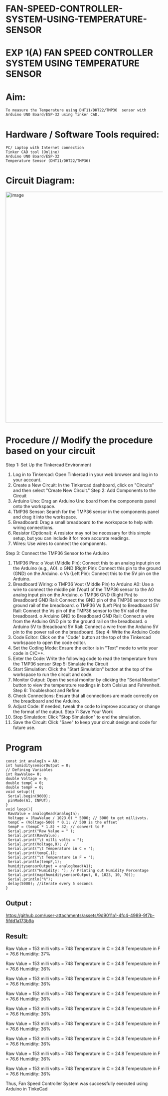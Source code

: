 
# FAN-SPEED-CONTROLLER-SYSTEM-USING-TEMPERATURE-SENSOR
# EXP 1(A) FAN SPEED CONTROLLER SYSTEM USING TEMPERATURE SENSOR

# Aim:
	To measure the Temperature using DHT11/DHT22/TMP36  sensor with Arduino UNO Board/ESP-32 using Tinker CAD.

# Hardware / Software Tools required:
	PC/ Laptop with Internet connection
    Tinker CAD tool (Online)
	Arduino UNO Board/ESP-32
	Temperature Sensor (DHT11/DHT22/TMP36)

# Circuit Diagram:

<img width="1361" height="739" alt="image" src="https://github.com/user-attachments/assets/c3c73531-e733-4f02-8957-238e161e192a" />


# Procedure // Modify the procedure based on your circuit

Step 1: Set Up the Tinkercad Environment
1.	Log in to Tinkercad: Open Tinkercad in your web browser and log in to your account.
2.	Create a New Circuit: In the Tinkercad dashboard, click on "Circuits" and then select "Create New Circuit."
Step 2: Add Components to the Circuit
1.	Arduino Uno: Drag an Arduino Uno board from the components panel onto the workspace.
2.	TMP36 Sensor: Search for the TMP36 sensor in the components panel and drag it into the workspace.
3.	Breadboard: Drag a small breadboard to the workspace to help with wiring connections.
4.	Resistor (Optional): A resistor may not be necessary for this simple setup, but you can include it for more accurate readings.
5.	Wires: Use wires to connect the components.

Step 3: Connect the TMP36 Sensor to the Arduino
1.	TMP36 Pins:
o	Vout (Middle Pin): Connect this to an analog input pin on the Arduino (e.g., A0).
o	GND (Right Pin): Connect this pin to the ground (GND) on the Arduino.
o	Vs (Left Pin): Connect this to the 5V pin on the Arduino.
2.	Breadboard Wiring:
o	TMP36 Vout (Middle Pin) to Arduino A0: Use a wire to connect the middle pin (Vout) of the TMP36 sensor to the A0 analog input pin on the Arduino.
o	TMP36 GND (Right Pin) to Breadboard GND Rail: Connect the GND pin of the TMP36 sensor to the ground rail of the breadboard.
o	TMP36 Vs (Left Pin) to Breadboard 5V Rail: Connect the Vs pin of the TMP36 sensor to the 5V rail of the breadboard.
o	Arduino GND to Breadboard GND Rail: Connect a wire from the Arduino GND pin to the ground rail on the breadboard.
o	Arduino 5V to Breadboard 5V Rail: Connect a wire from the Arduino 5V pin to the power rail on the breadboard.
Step 4: Write the Arduino Code
1.	Code Editor: Click on the "Code" button at the top of the Tinkercad workspace to open the code editor.
2.	Set the Coding Mode: Ensure the editor is in "Text" mode to write your code in C/C++.
3.	Enter the Code: Write the following code to read the temperature from the TMP36 sensor
Step 5: Simulate the Circuit
1.	Start Simulation: Click the "Start Simulation" button at the top of the workspace to run the circuit and code.
2.	Monitor Output: Open the serial monitor by clicking the "Serial Monitor" button to view the temperature readings in both Celsius and Fahrenheit.
Step 6: Troubleshoot and Refine
1.	Check Connections: Ensure that all connections are made correctly on the breadboard and the Arduino.
2.	Adjust Code: If needed, tweak the code to improve accuracy or change the format of the output.
Step 7: Save Your Work
1.	Stop Simulation: Click "Stop Simulation" to end the simulation.
2.	Save the Circuit: Click "Save" to keep your circuit design and code for future use.


# Program
```
const int analogIn = A0;
int humiditysensorOutput = 0;
// Defining Variables
int RawValue= 0;
double Voltage = 0;
double tempC = 0;
double tempF = 0;
void setup(){
 Serial.begin(9600);
 pinMode(A1, INPUT);
}
void loop(){
 RawValue = analogRead(analogIn);
 Voltage = (RawValue / 1023.0) * 5000; // 5000 to get millivots.
 tempC = (Voltage-500) * 0.1; // 500 is the offset
 tempF = (tempC * 1.8) + 32; // convert to F
 Serial.print("Raw Value = " );
 Serial.print(RawValue);
 Serial.print("\t milli volts = ");
 Serial.print(Voltage,0); //
 Serial.print("\t Temperature in C = ");
 Serial.print(tempC,1);
 Serial.print("\t Temperature in F = ");
 Serial.println(tempF,1);
 humiditysensorOutput = analogRead(A1);
 Serial.print("Humidity: "); // Printing out Humidity Percentage
 Serial.print(map(humiditysensorOutput, 0, 1023, 10, 70));
 Serial.println("%");
 delay(5000); //iterate every 5 seconds
}
```
## Output :


https://github.com/user-attachments/assets/9d9011a1-4fc4-4989-9f7b-5fdd1a173b9a

## Result:

Raw Value = 153	 milli volts = 748	 Temperature in C = 24.8	 Temperature in F = 76.6
Humidity: 37%

Raw Value = 153	 milli volts = 748	 Temperature in C = 24.8	 Temperature in F = 76.6
Humidity: 36%

Raw Value = 153	 milli volts = 748	 Temperature in C = 24.8	 Temperature in F = 76.6
Humidity: 36%

Raw Value = 153	 milli volts = 748	 Temperature in C = 24.8	 Temperature in F = 76.6
Humidity: 36%

Raw Value = 153	 milli volts = 748	 Temperature in C = 24.8	 Temperature in F = 76.6
Humidity: 36%

Raw Value = 153	 milli volts = 748	 Temperature in C = 24.8	 Temperature in F = 76.6
Humidity: 36%

Raw Value = 153	 milli volts = 748	 Temperature in C = 24.8	 Temperature in F = 76.6
Humidity: 36%

Raw Value = 153	 milli volts = 748	 Temperature in C = 24.8	 Temperature in F = 76.6
Humidity: 36%

Raw Value = 153	 milli volts = 748	 Temperature in C = 24.8	 Temperature in F = 76.6
Humidity: 36%


Thus, Fan Speed Controller System was successfully executed using Arduino in TinkeCad

